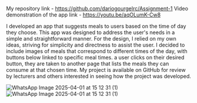 My repository link - https://github.com/dariogourgelrc/Assignment-1
Video demonstration of the app link - https://youtu.be/aqOLumK-Cw8

I developed an app that suggests meals to users based on the time of day they choose. This app was designed to address the user's needs in a simple and straightforward manner. 
For the design, I relied on my own ideas, striving for simplicity and directness to assist the user. 
I decided to include images of meals that correspond to different times of the day, with buttons below linked to specific meal times.
a user clicks on their desired button, they are taken to another page that lists the meals they can consume at that chosen time.
My project is available on GitHub for review by lecturers and others interested in seeing how the project was developed.

![WhatsApp Image 2025-04-01 at 15 12 31 (1)](https://github.com/user-attachments/assets/29412ebd-c902-445e-8c85-95ce6620469d)
![WhatsApp Image 2025-04-01 at 15 12 31 (1)](https://github.com/user-attachments/assets/332f4f2c-8f3b-4376-b8e2-6a0c109b2c6a)
